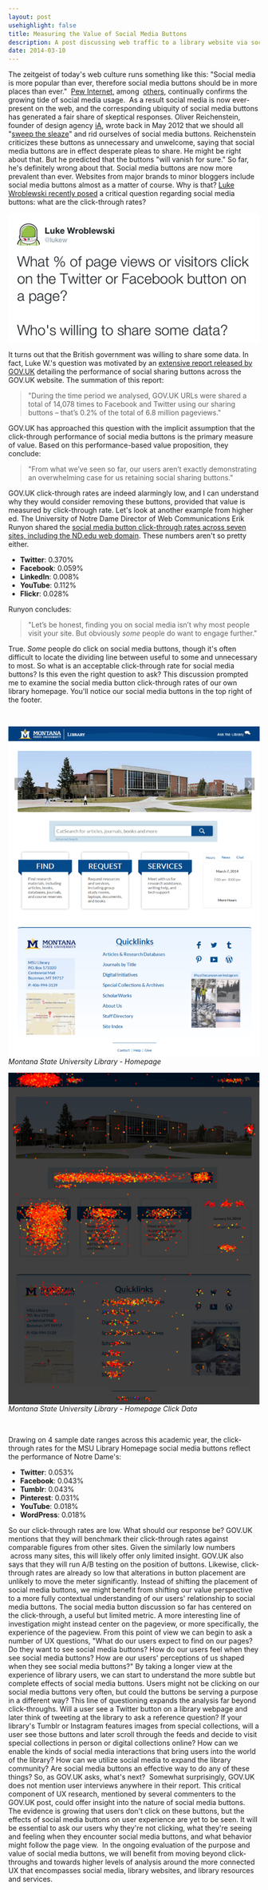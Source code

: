 ```yaml
---
layout: post
usehighlight: false
title: Measuring the Value of Social Media Buttons
description: A post discussing web traffic to a library website via social media buttons
date: 2014-03-10
---
```




The zeitgeist of today's web culture runs something like this: "Social media is more popular than ever, therefore social media buttons should be in more places than ever."  [Pew Internet](http://www.pewinternet.org/2013/12/30/social-media-update-2013/ "Pew Internet Social Media 2013"), among  [others](http://www.slideshare.net/karanbhujbal/the-state-of-social-media2012-comscore-report "comScore state of social media"), continually confirms the growing tide of social media usage.  As a result social media is now ever-present on the web, and the corresponding ubiquity of social media buttons has generated a fair share of skeptical responses. Oliver Reichenstein, founder of design agency [iA](http://ia.net/ "information architects design agency"), wrote back in May 2012 that we should all "[sweep the sleaze](http://ia.net/blog/sweep-the-sleaze/ "sweep the sleaze getting rid of social buttons")" and rid ourselves of social media buttons. Reichenstein criticizes these buttons as unnecessary and unwelcome, saying that social media buttons are in effect desperate pleas to share. He might be right about that. But he predicted that the buttons "will vanish for sure." So far, he's definitely wrong about that. Social media buttons are now more prevalent than ever. Websites from major brands to minor bloggers include social media buttons almost as a matter of course. Why is that? [Luke Wroblewski recently posed](https://twitter.com/lukew/status/439172752218406912) a critical question regarding social media buttons: what are the click-through rates?

<img style="display: block;" class="img-fluid" src="/assets/img/social-stats-lukew.png" alt="screenshot of a tweet from someone asking for social share data">

It turns out that the British government was willing to share some data. In fact, Luke W.'s question was motivated by an [extensive report released by GOV.UK](https://insidegovuk.blog.gov.uk/2014/02/20/gov-uk-social-sharing-buttons-the-first-10-weeks/ "GOV.UK social sharing buttons: the first 10 weeks") detailing the performance of social sharing buttons across the GOV.UK website. The summation of this report:

> "During the time period we analysed, GOV.UK URLs were shared a total of 14,078 times to Facebook and Twitter using our sharing buttons – that’s 0.2% of the total of 6.8 million pageviews."

GOV.UK has approached this question with the implicit assumption that the click-through performance of social media buttons is the primary measure of value. Based on this performance-based value proposition, they conclude:

> "From what we’ve seen so far, our users aren’t exactly demonstrating an overwhelming case for us retaining social sharing buttons."

GOV.UK click-through rates are indeed alarmingly low, and I can understand why they would consider removing these buttons, provided that value is measured by click-through rate. Let's look at another example from higher ed. The University of Notre Dame Director of Web Communications Erik Runyon shared the [social media button click-through rates across seven sites, including the ND.edu web domain](http://weedygarden.net/2014/02/social-media-click-stats/ "notre dame social media click through rates"). These numbers aren't so pretty either.

*   **Twitter**: 0.370%
*   **Facebook**: 0.059%
*   **LinkedIn**: 0.008%
*   **YouTube**: 0.112%
*   **Flickr**: 0.028%

Runyon concludes:

> "Let’s be honest, finding you on social media isn’t why most people visit your site. But obviously _some_ people do want to engage further."

True. _Some_ people do click on social media buttons, though it's often difficult to locate the dividing line between useful to some and unnecessary to most. So what is an acceptable click-through rate for social media buttons? Is this even the right question to ask? This discussion prompted me to examine the social media button click-through rates of our own library homepage. You'll notice our social media buttons in the top right of the footer.

<br>

<img style="display: block;" class="img-fluid" src="/assets/img/Montana-State-University-MSU-Library-homepage.png" alt="screenshot MSU library homepage"><em>Montana State University Library - Homepage</em>

<img style="display: block;" class="img-fluid" src="/assets/img/Montana-State-University-MSU-Library-homepage-click-data.png" alt="screenshot MSU library homepage with heatmap of click behavior"><em>Montana State University Library - Homepage Click Data</em>

<br>

Drawing on 4 sample date ranges across this academic year, the click-through rates for the MSU Library Homepage social media buttons reflect the performance of Notre Dame's:

*   **Twitter**: 0.053%
*   **Facebook**: 0.043%
*   **Tumblr**: 0.043%
*   **Pinterest**: 0.031%
*   **YouTube**: 0.018%
*   **WordPress**: 0.018%

So our click-through rates are low. What should our response be? GOV.UK mentions that they will benchmark their click-through rates against comparable figures from other sites. Given the similarly low numbers  across many sites, this will likely offer only limited insight. GOV.UK also says that they will run A/B testing on the position of buttons. Likewise, click-through rates are already so low that alterations in button placement are unlikely to move the meter significantly. Instead of shifting the placement of social media buttons, we might benefit from shifting our value perspective to a more fully contextual understanding of our users' relationship to social media buttons. The social media button discussion so far has centered on the click-through, a useful but limited metric. A more interesting line of investigation might instead center on the pageview, or more specifically, the experience of the pageview. From this point of view we can begin to ask a number of UX questions, "What do our users expect to find on our pages? Do they want to see social media buttons? How do our users feel when they see social media buttons? How are our users' perceptions of us shaped when they see social media buttons?" By taking a longer view at the experience of library users, we can start to understand the more subtle but complete effects of social media buttons. Users might not be clicking on our social media buttons very often, but could the buttons be serving a purpose in a different way? This line of questioning expands the analysis far beyond click-throughs. Will a user see a Twitter button on a library webpage and later think of tweeting at the library to ask a reference question? If your library's Tumblr or Instagram features images from special collections, will a user see those buttons and later scroll through the feeds and decide to visit special collections in person or digital collections online? How can we enable the kinds of social media interactions that bring users into the world of the library? How can we utilize social media to expand the library community? Are social media buttons an effective way to do any of these things? So, as GOV.UK asks, what's next?  Somewhat surprisingly, GOV.UK does not mention user interviews anywhere in their report. This critical component of UX research, mentioned by several commenters to the GOV.UK post, could offer insight into the nature of social media buttons. The evidence is growing that users don't click on these buttons, but the effects of social media buttons on user experience are yet to be seen. It will be essential to ask our users why they're not clicking, what they're seeing and feeling when they encounter social media buttons, and what behavior might follow the page view.  In the ongoing evaluation of the purpose and value of social media buttons, we will benefit from moving beyond click-throughs and towards higher levels of analysis around the more connected UX that encompasses social media, library websites, and library resources and services.
